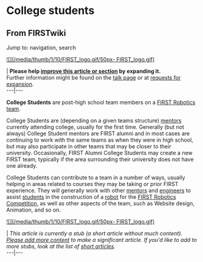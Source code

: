 # College students

## From FIRSTwiki

Jump to: navigation, search

[![](/media/thumb/1/10/FIRST_logo.gif/50px-
FIRST_logo.gif)](Image:FIRST_logo.gif)

| **Please help [improve this article or section](http://www.firstwiki.net/index.php?title=College_students&action=edit "http://www.firstwiki.net/index.php?title=College_students&action=edit") by expanding it.**<br>
Further information might be found on the [talk page](/index.php?title=Talk:College_students&action=edit "Talk:College
students") or at [requests for expansion](FIRSTwiki:Requests_for_expansion "FIRSTwiki:Requests for
expansion").<br>
---|---

**College Students** are post-high school team members on a [FIRST Robotics team](FIRST_Robotics_team "FIRST Robotics team").

College Students are (depending on a given teams structure) [mentors](Mentors "Mentors") currently attending college, usually for the first time. Generally (but not always) College Student mentors are FIRST alumni and in most cases are continuing to work with the same teams as when they were in high school, but may also participate in other teams that may be closer to their university. Occasionally, FIRST Alumni College Students may create a new FIRST team, typically if the area surrounding their university does not have one already.

College Students can contribute to a team in a number of ways, usually helping in areas related to courses they may be taking or prior FIRST experience. They will generally work with other [mentors](Mentors "Mentors") and [engineers](Engineers "Engineers") to assist [students](Students "Students") in the construction of a [robot](robot) for the [FIRST Robotics Competition](first), as well as other aspects of the team, such as Website design, Animation, and so on.

[![](/media/thumb/1/10/FIRST_logo.gif/50px-
FIRST_logo.gif)](Image:FIRST_logo.gif)

| _This article is currently a stub (a short article without much content). [Please add more content](http://www.firstwiki.net/index.php?title=College_students&action=edit "http://www.firstwiki.net/index.php?title=College_students&action=edit") to make a significant article. If you'd like to add to more stubs, look at the list of [short articles](Special:Shortpages "Special:Shortpages")._<br>
---|---
